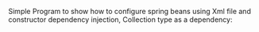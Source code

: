 Simple Program to show how to configure spring beans using Xml file and constructor dependency injection, Collection type as a dependency:
